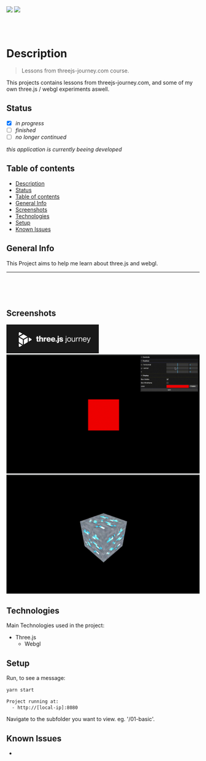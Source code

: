 <img src="https://shields.io/badge/threejs--journey.com-online-green?style=flat-square&logo=statuspal" />

<img src="https://shields.io/badge/course-not_finished-red?style=flat-square&logo=github" />

<br/><br/>

# Description

> Lessons from threejs-journey.com course.

This projects contains lessons from threejs-journey.com, and some of my own three.js / webgl experiments aswell.

## Status

- [x] _in progress_
- [ ] _finished_
- [ ] _no longer continued_

_this application is currently beeing developed_

## Table of contents

- [Description](#description)
- [Status](#status)
- [Table of contents](#table-of-contents)
- [General Info](#general-info)
- [Screenshots](#screenshots)
- [Technologies](#technologies)
- [Setup](#setup)
- [Known Issues](#known-issues)

## General Info

This Project aims to help me learn about three.js and webgl.

---

</br></br></br>

## Screenshots

![Threejs-journey](./readme/threejs-journey.png)
![Debugging](./readme/debug-ui.gif)
![Texturing](./readme/texturing.gif)

## Technologies

Main Technologies used in the project:

- Three.js
  - Webgl

## Setup

Run, to see a message:

```
yarn start
```

```
Project running at:
  - http://[local-ip]:8080
```

Navigate to the subfolder you want to view. eg. '/01-basic'.

## Known Issues

-
